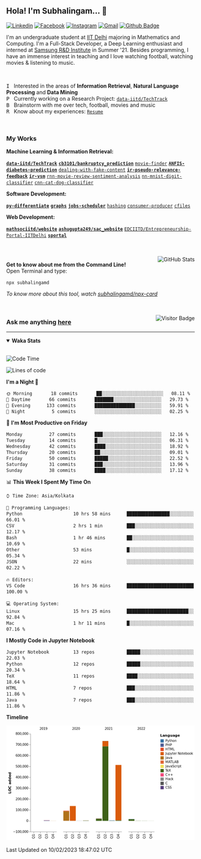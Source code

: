 ## Hola! I'm Subhalingam... 👋

[![Linkedin](https://img.shields.io/badge/-subhalingamd-0077B5?style=flat&logo=Linkedin&logoColor=white&link=https://www.linkedin.com/in/subhalingamd/)](https://www.linkedin.com/in/subhalingamd/)
[![Facebook](https://img.shields.io/badge/-subhalingamd-3b5999?style=flat&logo=Facebook&logoColor=white&link=https://www.facebook.com/subhalingamd/)](https://www.facebook.com/subhalingamd/)
[![Instagram](https://img.shields.io/badge/-@subhu2008-e4405f?style=flat&logo=Instagram&logoColor=white&link=https://www.instagram.com/subhu2008/)](https://www.instagram.com/subhu2008)
[![Gmail](https://img.shields.io/badge/-subhalingam.d-c14438?style=flat&logo=Gmail&logoColor=white&link=mailto:subhalingam.d@gmail.com)](mailto:subhalingam.d@gmail.com)
[![Github Badge](https://img.shields.io/badge/-subhalingamd-333?style=flat&logo=Github&logoColor=white&link=https://www.github.com/subhalingamd/)](https://www.github.com/subhalingamd)
<!-- [![Twitter](https://img.shields.io/badge/-@subhalingamd-55acee?style=flat&labelColor=1ca0f1&logo=twitter&logoColor=white&link=https://twitter.com/subhalingamd)](https://twitter.com/subhalingamd) -->
<!-- [![Website](https://img.shields.io/badge/-subhalingamd.github.io-47CCCC?style=flat&logo=Google-Chrome&logoColor=white&link=https://subhalingamd.github.io)](https://subhalingamd.github.io )-->
<!-- [![Youtube Badge](https://img.shields.io/badge/-subhalingamd-cd201f?style=flat&logo=Youtube&logoColor=white&link=https://youtube.com/subhalingamd/)](https://youtube.com/subhalingamd) -->
<!-- [![Quora Badge](https://img.shields.io/badge/-subhalingamd-b92b27?style=flat&logo=Quora&logoColor=white&link=https://quora.com/subhalingamd/)](https://quora.com/subhalingam-d) -->

I'm an undergraduate student at [IIT Delhi](http://www.iitd.ac.in) majoring in Mathematics and Computing. I'm a Full-Stack Developer, a Deep Learning enthusiast and interned at [Samsung R&D Institute](https://research.samsung.com/sri-d) in Summer '21. Besides programming, I have an immense interest in teaching and I love watching football, watching movies & listening to music.

<br />


<kbd>I</kbd> &nbsp; Interested in the areas of **Information Retrieval**, **Natural Language Processing** and **Data Mining** <br />
<kbd>P</kbd> &nbsp; Currently working on a Research Project: [`data-iitd/TechTrack`](https://github.com/data-iitd/TechTrack) <br />
<kbd>B</kbd> &nbsp; Brainstorm with me over tech, football, movies and music <br />
<kbd>R</kbd> &nbsp; Know about my experiences: [`Resume`](https://subhalingamd.github.io/SubhalingamD.CV.pdf)  <br />

<br />

### My Works
**Machine Learning & Information Retrieval:** 

**[`data-iitd/TechTrack`](https://github.com/data-iitd/TechTrack)**  **[`cb3101/bankruptcy_prediction`](https://github.com/cb3101/bankruptcy_prediction)**  [`movie-finder`](https://github.com/subhalingamd/movie-finder)  **[`ANFIS-diabetes-prediction`](https://github.com/subhalingamd/ANFIS-diabetes-prediction)**  [`dealing-with-fake-content`](https://github.com/subhalingamd/dealing-with-fake-content)  **[`ir-pseudo-relevance-feedback`](https://github.com/subhalingamd/ir-pseudo-relevance-feedback)**  **[`ir-vsm`](https://github.com/subhalingamd/ir-vsm)**  [`rnn-movie-review-sentiment-analysis`](https://github.com/subhalingamd/rnn-movie-review-sentiment-analysis)  [`nn-mnist-digit-classifier`](https://github.com/subhalingamd/nn-mnist-digit-classifier)  [`cnn-cat-dog-classifier`](https://github.com/subhalingamd/cnn-cat-dog-classifier)

**Software Development:** 

**[`py-differentiate`](https://github.com/subhalingamd/py-differentiate)**  **[`graphs`](https://github.com/subhalingamd/graphs)**  **[`jobs-scheduler`](https://github.com/subhalingamd/jobs-scheduler)**  [`hashing`](https://github.com/subhalingamd/hashing)  [`consumer-producer`](https://github.com/subhalingamd/consumer-producer)  [`cfiles`](https://github.com/subhalingamd/cfiles)

**Web Development:** 

**[`mathsociitd/website`](https://github.com/mathsociitd/website)**  **[`ashugupta249/sac_website`](https://github.com/ashugupta249/sac_website)**  [`EDCIITD/Entrepreneurship-Portal-IITDelhi`](https://github.com/EDCIITD/Entrepreneurship-Portal-IITDelhi)  **[`sportal`](https://github.com/subhalingamd/sportal)**

<br /><br />
<img alt="GitHub Stats" src="https://github-readme-stats.vercel.app/api?username=subhalingamd&count_private=true&show_icons=true&include_all_commits=true&theme=dark" align="right">

**Get to know about me from the Command Line!** <br />
Open Terminal and type:
```
npx subhalingamd
```
*To know more about this tool, watch [subhalingamd/npx-card](https://github.com/subhalingamd/npx-card)*
<br /><br /><br />


<img align="right" alt="Visitor Badge" src="https://visitor-badge.laobi.icu/badge?page_id=subhalingamd.subhalingamd">

### Ask me anything [here](https://github.com/subhalingamd/subhalingamd/discussions/)

<hr>

<details open>
<summary><b>Waka Stats</b></summary>
<br/>

<!--START_SECTION:waka-->
![Code Time](http://img.shields.io/badge/Code%20Time-1%2C391%20hrs%2047%20mins-blue)

![Lines of code](https://img.shields.io/badge/From%20Hello%20World%20I%27ve%20Written-2%20Million%20lines%20of%20code-blue)

**I'm a Night 🦉** 

```text
🌞 Morning       18 commits       ██░░░░░░░░░░░░░░░░░░░░░░░   08.11 % 
🌆 Daytime       66 commits       ███████░░░░░░░░░░░░░░░░░░   29.73 % 
🌃 Evening      133 commits       ███████████████░░░░░░░░░░   59.91 % 
🌙 Night          5 commits       ░░░░░░░░░░░░░░░░░░░░░░░░░   02.25 % 

```
📅 **I'm Most Productive on Friday** 

```text
Monday          27 commits       ███░░░░░░░░░░░░░░░░░░░░░░   12.16 % 
Tuesday         14 commits       █░░░░░░░░░░░░░░░░░░░░░░░░   06.31 % 
Wednesday       42 commits       ████░░░░░░░░░░░░░░░░░░░░░   18.92 % 
Thursday        20 commits       ██░░░░░░░░░░░░░░░░░░░░░░░   09.01 % 
Friday          50 commits       █████░░░░░░░░░░░░░░░░░░░░   22.52 % 
Saturday        31 commits       ███░░░░░░░░░░░░░░░░░░░░░░   13.96 % 
Sunday          38 commits       ████░░░░░░░░░░░░░░░░░░░░░   17.12 % 

```


📊 **This Week I Spent My Time On** 

```text
⌚︎ Time Zone: Asia/Kolkata

💬 Programming Languages: 
Python                   10 hrs 58 mins      ████████████████░░░░░░░░░   66.01 % 
CSV                      2 hrs 1 min         ███░░░░░░░░░░░░░░░░░░░░░░   12.17 % 
Bash                     1 hr 46 mins        ██░░░░░░░░░░░░░░░░░░░░░░░   10.69 % 
Other                    53 mins             █░░░░░░░░░░░░░░░░░░░░░░░░   05.34 % 
JSON                     22 mins             ░░░░░░░░░░░░░░░░░░░░░░░░░   02.22 % 

🔥 Editors: 
VS Code                  16 hrs 36 mins      █████████████████████████   100.00 % 

💻 Operating System: 
Linux                    15 hrs 25 mins      ███████████████████████░░   92.84 % 
Mac                      1 hr 11 mins        █░░░░░░░░░░░░░░░░░░░░░░░░   07.16 % 

```

**I Mostly Code in Jupyter Notebook** 

```text
Jupyter Notebook         13 repos            █████░░░░░░░░░░░░░░░░░░░░   22.03 % 
Python                   12 repos            █████░░░░░░░░░░░░░░░░░░░░   20.34 % 
TeX                      11 repos            ████░░░░░░░░░░░░░░░░░░░░░   18.64 % 
HTML                     7 repos             ███░░░░░░░░░░░░░░░░░░░░░░   11.86 % 
Java                     7 repos             ███░░░░░░░░░░░░░░░░░░░░░░   11.86 % 

```


**Timeline**

![Chart not found](https://raw.githubusercontent.com/subhalingamd/subhalingamd/master/charts/bar_graph.png) 


 Last Updated on 10/02/2023 18:47:02 UTC
<!--END_SECTION:waka-->

</details>


